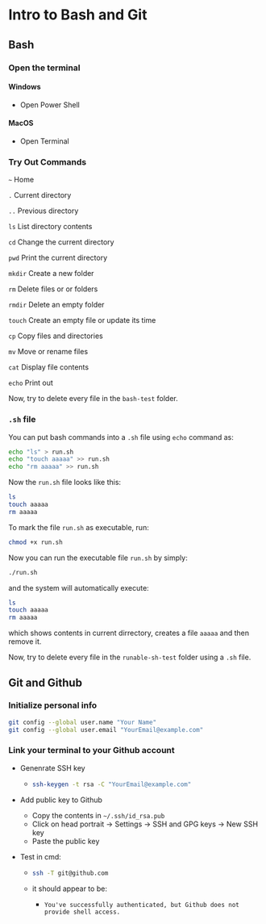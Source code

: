 # Intro to Bash and Git





## Bash



### Open the terminal

#### Windows

- Open Power Shell

#### MacOS

- Open Terminal



### Try Out Commands

`~`		  Home

`.`		  Current directory

`..`		Previous directory

`ls`		List directory contents

`cd`		Change the current directory

`pwd`	      Print the current directory

`mkdir`	  Create a new folder

`rm`		Delete files or or folders 

`rmdir`	  Delete an empty folder

`touch`	  Create an empty file or update its time

`cp`		Copy files and directories

`mv`		Move or rename files

`cat`	      Display file contents

`echo`	    Print out

Now, try to delete every file in the `bash-test` folder.



### `.sh` file

You can put bash commands into a `.sh` file using `echo` command as: 

```bash
echo "ls" > run.sh
echo "touch aaaaa" >> run.sh
echo "rm aaaaa" >> run.sh
```

Now the `run.sh` file looks like this:

```bash
ls
touch aaaaa
rm aaaaa
```

To mark the file `run.sh` as executable, run:

```bash
chmod +x run.sh
```

Now you can run the executable file `run.sh` by simply:

```bash
./run.sh
```

and the system will automatically execute:

```bash
ls
touch aaaaa
rm aaaaa
```

which shows contents in current dirrectory, creates a file `aaaaa` and then remove it.

Now, try to delete every file in the `runable-sh-test` folder using a `.sh` file.





## Git and Github



### Initialize personal info

```bash
git config --global user.name "Your Name"
git config --global user.email "YourEmail@example.com"
```



### Link your terminal to your Github account 

- Genenrate SSH key

  - ```bash
    ssh-keygen -t rsa -C "YourEmail@example.com"
    ```

- Add public key to Github

  - Copy the contents in `~/.ssh/id_rsa.pub`
  - Click on head portrait $\to$ Settings $\to$ SSH and GPG keys $\to$ New SSH key
  - Paste the public key

- Test in cmd:

  - ```bash
    ssh -T git@github.com
    ```

  - it should appear to be:

    - ```
      You've successfully authenticated, but Github does not provide shell access.
      ```



